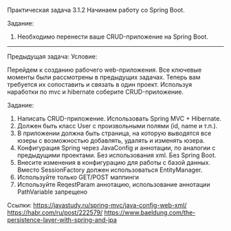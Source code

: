 Практическая задача 3.1.2 Начинаем работу со Spring Boot.

Задание:

1. Необходимо перенести ваше CRUD-приложение на Spring Boot.

________________________________________________________________________________________________________________________
Предыдущая задача:
Условие:

Перейдем к созданию рабочего web-приложения. Все ключевые моменты были рассмотрены в предыдущих задачах. Теперь вам
требуется их сопоставить и связать в один проект.
Используя наработки по mvc и hibernate соберите CRUD-приложение.

Задание:

1. Написать CRUD-приложение. Использовать Spring MVC + Hibernate.
2. Должен быть класс User с произвольными полями (id, name и т.п.).
3. В приложении должна быть страница, на которую выводятся все юзеры с возможностью добавлять, удалять и изменять юзера.
4. Конфигурация Spring через JavaConfig и аннотации, по аналогии с предыдущими проектами. Без использования xml. Без
   Spring Boot.
5. Внесите изменения в конфигурацию для работы с базой данных. Вместо SessionFactory должен использоваться
   EntityManager.
6. Используйте только GET/POST маппинги
7. Используйте ReqestParam аннотацию, использование аннотации PathVariable запрещено

Ссылки:
https://javastudy.ru/spring-mvc/java-config-web-xml/
https://habr.com/ru/post/222579/
https://www.baeldung.com/the-persistence-layer-with-spring-and-jpa

 